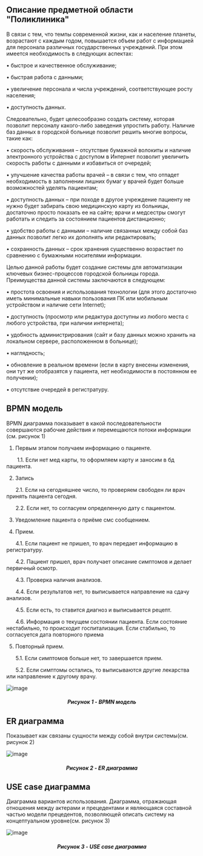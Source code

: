 
## Описание предметной области "Поликлиника"

В связи с тем, что темпы современной жизни, как и население планеты, возрастают с каждым годом, повышается объем работ с информацией для персонала различных государственных учреждений. При этом имеется необходимость в следующих аспектах:

•	  быстрое и качественное обслуживание;

•	  быстрая работа с данными;

•	  увеличение персонала и числа учреждений, соответствующее росту населения;

•	  доступность данных.

Следовательно, будет целесообразно создать систему, которая позволит персоналу какого-либо заведения упростить работу. Наличие баз данных в городской больнице позволит решить многие вопросы, такие как:

•	скорость обслуживания – отсутствие бумажной волокиты и наличие электронного устройства с доступом в Интернет позволит увеличить скорость работы с данными и избавиться от очередей;

•	улучшение качества работы врачей – в связи с тем, что отпадет необходимость в заполнении лишних бумаг у врачей будет больше возможностей уделять пациентам;

•	доступность данных – при походе в другое учреждение пациенту не нужно будет забирать свою медицинскую карту из больницы, достаточно просто показать ее на сайте; врачи и медсестры смогут работать и следить за состоянием пациентов дистанционно;

•	удобство работы с данными – наличие связанных между собой баз данных позволит легко их дополнять или редактировать;

•	сохранность данных – срок хранения существенно возрастает по сравнению с бумажными носителями информации.

Целью данной работы будет создание системы для автоматизации ключевых бизнес-процессов городской больницы города. Преимущества данной системы заключаются в следующем:

•	простота освоения и использования технологии (для этого достаточно иметь минимальные навыки пользования ПК или мобильным устройством и наличие сети Internet);

•	доступность (просмотр или редактура доступны из любого места с любого устройства, при наличии интернета);

•	удобность администрирования (сайт и базу данных можно хранить на локальном сервере, расположенном в больнице);

•	наглядность;

•	обновление в реальном времени (если в карту внесены изменения, они тут же отобразятся у пациента, нет необходимости в постоянном ее получении);

•	отсутствие очередей в регистратуру.

## BPMN модель
BPMN диаграмма показывает в какой последовательности совершаются рабочие действия и перемещаются потоки информации (см. рисунок 1)
1. Первым этапом получаем информацию о пациенте.

⠀ ⠀ 1.1. Если нет мед карты, то оформляем карту и заносим в бд пациента.

2. Запись

 ⠀⠀ 2.1. Если на сегодняшнее число, то проверяем свободен ли врач принять пациента сегодня. 

⠀⠀ 2.2. Если нет, то согласуем определенную дату с пациентом.

3. Уведомление пациента о приёме смс сообщением. 

4. Прием.

 ⠀⠀ 4.1. Если пациент не пришел, то врач передает информацию в регистратуру. 

 ⠀⠀ 4.2. Пациент пришел, врач получает описание симптомов и делает первичный осмотр. 

 ⠀⠀ 4.3. Проверка наличия анализов. 

⠀ ⠀4.4. Если результатов нет, то выписывается направление на сдачу анализов. 

⠀ ⠀4.5. Если есть, то ставится диагноз и выписывается рецепт. 

⠀
⠀4.6. Информация о текущем состоянии пациента. Если состояние нестабильно, то происходит госпитализация. Если стабильно, то согласуется дата повторного приема

5. Повторный прием. 

 ⠀⠀ 5.1. Если симптомов больше нет, то завершается прием. 

 ⠀ ⠀5.2. Если симптомы остались, то выписываются другие лекарства или направление к другому врачу. 

![image](https://user-images.githubusercontent.com/105455288/195443322-f88ab562-f88c-4d66-9516-d81791e1f6c1.png)
<h5 align="center">Рисунок 1 - BPMN модель </h5\>


## ER диаграмма
Показывает как связаны сущности между собой внутри системы(см. рисунок 2)

![image](https://user-images.githubusercontent.com/105455288/198161486-d8d5ea06-23c5-479b-b7dc-185c269a2c9f.png)
<h5 align="center">Рисунок 2 - ER диаграмма </h5\>

## USE case диаграмма

Диаграмма вариантов использования. Диаграмма, отражающая отношения между актерами и прецедентами и являющаяся составной частью модели прецедентов, позволяющей описать систему на концептуальном уровне(см. рисунок 3)

![image](https://user-images.githubusercontent.com/105455288/198170222-aeb18de6-a736-4367-9e1c-f909d8af9fce.png)
<h5 align="center">Рисунок 3 - USE case диаграмма </h5\>

